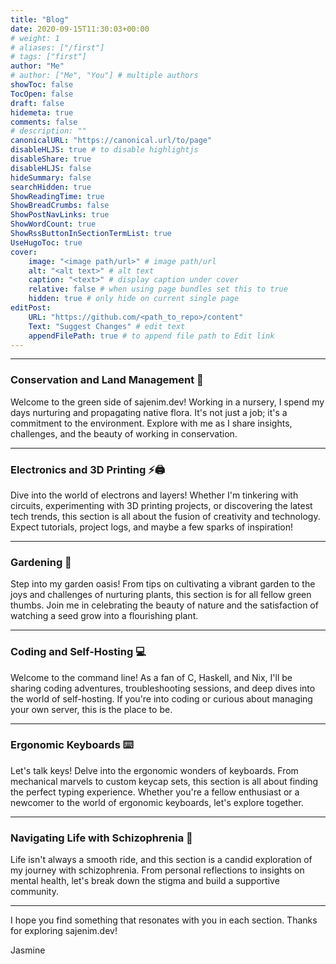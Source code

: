 ```yaml
---
title: "Blog"
date: 2020-09-15T11:30:03+00:00
# weight: 1
# aliases: ["/first"]
# tags: ["first"]
author: "Me"
# author: ["Me", "You"] # multiple authors
showToc: false
TocOpen: false
draft: false
hidemeta: true
comments: false
# description: ""
canonicalURL: "https://canonical.url/to/page"
disableHLJS: true # to disable highlightjs
disableShare: true
disableHLJS: false
hideSummary: false
searchHidden: true
ShowReadingTime: true
ShowBreadCrumbs: false
ShowPostNavLinks: true
ShowWordCount: true
ShowRssButtonInSectionTermList: true
UseHugoToc: true
cover:
    image: "<image path/url>" # image path/url
    alt: "<alt text>" # alt text
    caption: "<text>" # display caption under cover
    relative: false # when using page bundles set this to true
    hidden: true # only hide on current single page
editPost:
    URL: "https://github.com/<path_to_repo>/content"
    Text: "Suggest Changes" # edit text
    appendFilePath: true # to append file path to Edit link
---
```


---

### Conservation and Land Management 🌿

Welcome to the green side of sajenim.dev! Working in a nursery, I spend my days nurturing and propagating native flora. It's not just a job; it's a commitment to the environment. Explore with me as I share insights, challenges, and the beauty of working in conservation.

---

### Electronics and 3D Printing ⚡🖨️

Dive into the world of electrons and layers! Whether I'm tinkering with circuits, experimenting with 3D printing projects, or discovering the latest tech trends, this section is all about the fusion of creativity and technology. Expect tutorials, project logs, and maybe a few sparks of inspiration!

---

### Gardening 🌱

Step into my garden oasis! From tips on cultivating a vibrant garden to the joys and challenges of nurturing plants, this section is for all fellow green thumbs. Join me in celebrating the beauty of nature and the satisfaction of watching a seed grow into a flourishing plant.

---

### Coding and Self-Hosting 💻

Welcome to the command line! As a fan of C, Haskell, and Nix, I'll be sharing coding adventures, troubleshooting sessions, and deep dives into the world of self-hosting. If you're into coding or curious about managing your own server, this is the place to be.

---

### Ergonomic Keyboards ⌨️

Let's talk keys! Delve into the ergonomic wonders of keyboards. From mechanical marvels to custom keycap sets, this section is all about finding the perfect typing experience. Whether you're a fellow enthusiast or a newcomer to the world of ergonomic keyboards, let's explore together.

---

### Navigating Life with Schizophrenia 🧠

Life isn't always a smooth ride, and this section is a candid exploration of my journey with schizophrenia. From personal reflections to insights on mental health, let's break down the stigma and build a supportive community.

---

I hope you find something that resonates with you in each section. Thanks for exploring sajenim.dev!

Jasmine
